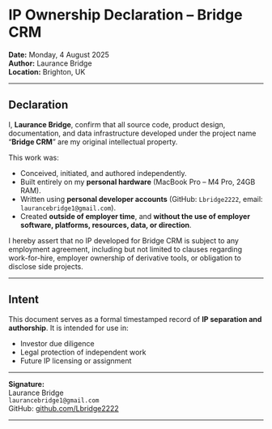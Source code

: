 # IP Ownership Declaration – Bridge CRM

**Date:** Monday, 4 August 2025  
**Author:** Laurance Bridge  
**Location:** Brighton, UK

---

## Declaration

I, **Laurance Bridge**, confirm that all source code, product design, documentation, and data infrastructure developed under the project name “**Bridge CRM**” are my original intellectual property.

This work was:
- Conceived, initiated, and authored independently.
- Built entirely on my **personal hardware** (MacBook Pro – M4 Pro, 24GB RAM).
- Written using **personal developer accounts** (GitHub: `Lbridge2222`, email: `laurancebridge1@gmail.com`).
- Created **outside of employer time**, and **without the use of employer software, platforms, resources, data, or direction**.

I hereby assert that no IP developed for Bridge CRM is subject to any employment agreement, including but not limited to clauses regarding work-for-hire, employer ownership of derivative tools, or obligation to disclose side projects.

---

## Intent

This document serves as a formal timestamped record of **IP separation and authorship**. It is intended for use in:
- Investor due diligence
- Legal protection of independent work
- Future IP licensing or assignment

---

**Signature:**  
Laurance Bridge  
`laurancebridge1@gmail.com`  
GitHub: [github.com/Lbridge2222](https://github.com/Lbridge2222)

---
